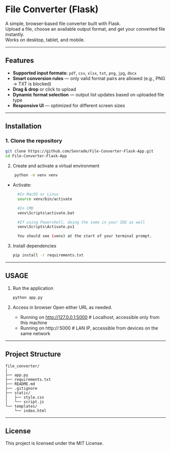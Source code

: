 # File Converter (Flask)

A simple, browser‑based file converter built with Flask.  
Upload a file, choose an available output format, and get your converted file instantly.  
Works on desktop, tablet, and mobile.

---

## Features
- **Supported input formats:** `pdf`, `csv`, `xlsx`, `txt`, `png`, `jpg`, `docx`
- **Smart conversion rules** — only valid format pairs are allowed (e.g., PNG → TXT is blocked)
- **Drag & drop** or click to upload
- **Dynamic format selection** — output list updates based on uploaded file type
- **Responsive UI** — optimized for different screen sizes

---

## Installation

### 1. Clone the repository
```bash
git clone https://github.com/Senrade/File-Converter-Flask-App.git
cd File-Converter-Flask-App
```

2. Create and activate a virtual environment
```bash
    python -m venv venv
```

- Activate:
  ```bash
    #In MacOS or Linux
    source venv/bin/activate

    #In CMD
    venv\Scripts\activate.bat

    #If using Powershell, doing the same in your IDE as well
    venv\Scripts\Activate.ps1

    You should see (venv) at the start of your terminal prompt.
  ```

3. Install dependencies
   ```bash
   pip install -r requirements.txt
   ```

---

## USAGE

1. Run the application
    ```bash
    python app.py
    ```

2. Access in browser
Open either URL as needed.

    * Running on http://127.0.0.1:5000        # Localhost, accessible only from this machine
    * Running on http://<your-local-ip>:5000    # LAN IP, accessible from devices on the same network

---

## Project Structure
```
file_converter/
│
├── app.py
├── requirements.txt
├── README.md
├── .gitignore
├── static/
│   ├── style.css
│   └── script.js
└── templates/
    └── index.html
```
---

## License
This project is licensed under the MIT License.
